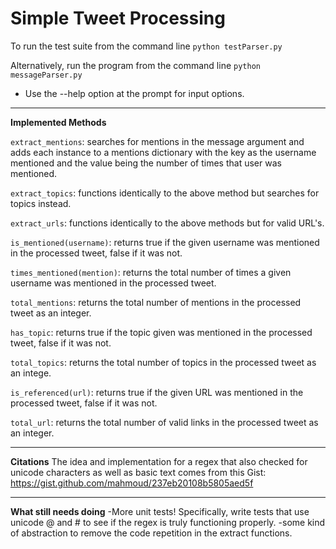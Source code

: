﻿# Simple Tweet Processing

To run the test suite from the command line `python testParser.py`

Alternatively, run the program from the command line `python messageParser.py`
- Use the --help option at the prompt for input options.
---
**Implemented Methods**

`extract_mentions`: searches for mentions in the message argument and adds each instance to a mentions dictionary with the key as the username mentioned and the value being the number of times that user was mentioned.

`extract_topics`: functions identically to the above method but searches for topics instead.

`extract_urls`: functions identically to the above methods but for valid URL's.

`is_mentioned(username)`: returns true if the given username was mentioned in the processed tweet, false if it was not.

`times_mentioned(mention)`: returns the total number of times a given username was mentioned in the processed tweet.

`total_mentions`: returns the total number of mentions in the processed tweet as an integer.

`has_topic`: returns true if the topic given was mentioned in the processed tweet, false if it was not. 

`total_topics`: returns the total number of topics in the processed tweet as an intege.

`is_referenced(url)`: returns true if the given URL was mentioned in the processed tweet, false if it was not.

`total_url`: returns the total number of valid links in the processed tweet as an integer.

---
**Citations**
The idea and implementation for a regex that also checked for unicode characters as well as basic text comes from this Gist:
https://gist.github.com/mahmoud/237eb20108b5805aed5f

---
**What still needs doing**
-More unit tests! Specifically, write tests that use unicode @ and # to see if the regex is truly functioning properly.
-some kind of abstraction to remove the code repetition in the extract functions.

